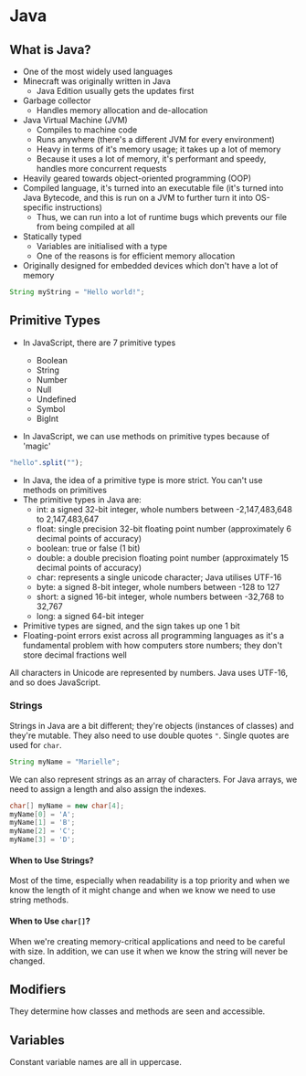 # Java

## What is Java?

- One of the most widely used languages
- Minecraft was originally written in Java
  - Java Edition usually gets the updates first
- Garbage collector
  - Handles memory allocation and de-allocation
- Java Virtual Machine (JVM)
  - Compiles to machine code
  - Runs anywhere (there's a different JVM for every environment)
  - Heavy in terms of it's memory usage; it takes up a lot of memory
  - Because it uses a lot of memory, it's performant and speedy, handles more concurrent requests
- Heavily geared towards object-oriented programming (OOP)
- Compiled language, it's turned into an executable file (it's turned into Java Bytecode, and this is run on a JVM to further turn it into OS-specific instructions)
  - Thus, we can run into a lot of runtime bugs which prevents our file from being compiled at all
- Statically typed
  - Variables are initialised with a type
  - One of the reasons is for efficient memory allocation
- Originally designed for embedded devices which don't have a lot of memory

```java
String myString = "Hello world!";
```

## Primitive Types

- In JavaScript, there are 7 primitive types

  - Boolean
  - String
  - Number
  - Null
  - Undefined
  - Symbol
  - BigInt

- In JavaScript, we can use methods on primitive types because of 'magic'

```js
"hello".split("");
```

- In Java, the idea of a primitive type is more strict. You can't use methods on primitives
- The primitive types in Java are:
  - int: a signed 32-bit integer, whole numbers between -2,147,483,648 to 2,147,483,647
  - float: single precision 32-bit floating point number (approximately 6 decimal points of accuracy)
  - boolean: true or false (1 bit)
  - double: a double precision floating point number (approximately 15 decimal points of accuracy)
  - char: represents a single unicode character; Java utilises UTF-16
  - byte: a signed 8-bit integer, whole numbers between -128 to 127
  - short: a signed 16-bit integer, whole numbers between -32,768 to 32,767
  - long: a signed 64-bit integer
- Primitive types are signed, and the sign takes up one 1 bit
- Floating-point errors exist across all programming languages as it's a fundamental problem with how computers store numbers; they don't store decimal fractions well

All characters in Unicode are represented by numbers. Java uses UTF-16, and so does JavaScript.

### Strings

Strings in Java are a bit different; they're objects (instances of classes) and they're mutable. They also need to use double quotes `"`. Single quotes are used for `char`.

```java
String myName = "Marielle";
```

We can also represent strings as an array of characters. For Java arrays, we need to assign a length and also assign the indexes.

```java
char[] myName = new char[4];
myName[0] = 'A';
myName[1] = 'B';
myName[2] = 'C';
myName[3] = 'D';
```

#### When to Use Strings?

Most of the time, especially when readability is a top priority and when we know the length of it might change and when we know we need to use string methods.

#### When to Use `char[]`?

When we're creating memory-critical applications and need to be careful with size. In addition, we can use it when we know the string will never be changed.

## Modifiers

They determine how classes and methods are seen and accessible.

## Variables

Constant variable names are all in uppercase.
